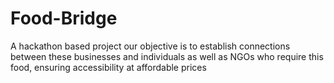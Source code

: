 # Food-Bridge
A hackathon based project our objective is to establish connections between these businesses and individuals as well as NGOs who require this food, ensuring accessibility at affordable prices
